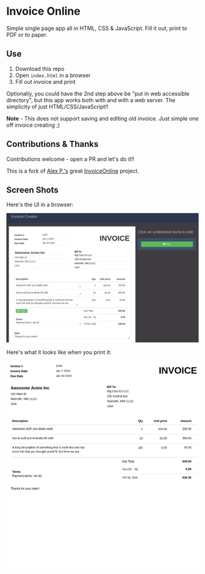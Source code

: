 # Invoice Online

Simple single page app all in HTML, CSS & JavaScript. Fill it out, print to PDF or to 
paper.

## Use

1. Download this repo
1. Open `index.html` in a browser 
1. Fill out invoice and print

Optionally, you could have the 2nd step above be "put in web accessible directory", but this app works both with and with a web server.  The simplicity of just HTML/CSS/JavaScript!!

**Note** -  This does not support saving and editing old invoice.  Just simple one off invoice creating ;)

## Contributions & Thanks 

Contributions welcome - open a PR and let's do it!!

This is a fork of  [Alex P.'s](https://www.upwork.com/freelancers/~0182eeece8bbb1a52c) great 
[InvoiceOnline](https://github.com/elCorsaiR/InvoiceOnline) project.

## Screen Shots

Here's the UI in a browser:

<kbd><img src="/img/screenshot.png" alt="Invoice Online"></kbd>

Here's what it looks like when you print it:

<kbd><img src="/img/print.png" alt="Invoice Print"></kbd>
